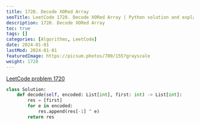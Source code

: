 ```yaml
---
title: 1720. Decode XORed Array
seoTitle: LeetCode 1720. Decode XORed Array | Python solution and explanation
description: 1720. Decode XORed Array
toc: true
tags: []
categories: [Algorithms, LeetCode]
date: 2024-01-01
lastMod: 2024-01-01
featuredImage: https://picsum.photos/700/155?grayscale
weight: 1720
---
```


[LeetCode problem 1720](https://leetcode.com/problems/decode-xored-array/)

```python
class Solution:
    def decode(self, encoded: List[int], first: int) -> List[int]:
        res = [first]
        for e in encoded:
            res.append(res[-1] ^ e)
        return res

```
